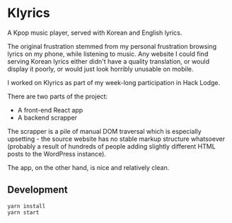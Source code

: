 # Klyrics

A Kpop music player, served with Korean and English lyrics.

The original frustration stemmed from my personal frustration browsing lyrics on my phone, while listening to music. Any website I could find serving Korean lyrics either didn't have a quality translation, or would display it poorly, or would just look horribly unusable on mobile.

I worked on Klyrics as part of my week-long participation in Hack Lodge.

There are two parts of the project:

- A front-end React app
- A backend scrapper

The scrapper is a pile of manual DOM traversal which is especially upsetting - the source website has no stable markup structure whatsoever (probably a result of hundreds of people adding slightly different HTML posts to the WordPress instance).

The app, on the other hand, is nice and relatively clean.


## Development

```
yarn install
yarn start
```


